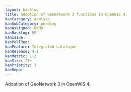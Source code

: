 ```yaml
---
layout: backlog
title: Adoption of GeoNetwork 3 functions in OpenWIS 4.
kanCategory: analyse
kanSubCategory: pending
kanAssigned: UKMO
kanBacklog: 59
kanIssue:
kanPullReq:
kanFeature: Integrated catalogue
kanRelease: 4.1
kanMetric: 1.2
kanSize: 21+
kanPriority: 3
kanRepo:
---
```

Adoption of GeoNetwork 3 in OpenWIS 4.
